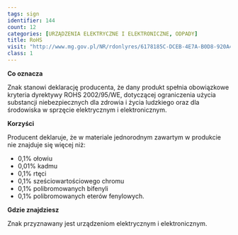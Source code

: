 ```yaml
---
tags: sign
identifier: 144
count: 12
categories: [URZĄDZENIA ELEKTRYCZNE I ELEKTRONICZNE, ODPADY]
title: RoHS
visit: "http://www.mg.gov.pl/NR/rdonlyres/6178185C-DCEB-4E7A-B0D8-920A480D1FEC/53502/200295WE.pdf"
class: 1
---
```

**Co oznacza**

Znak stanowi deklarację producenta, że dany produkt spełnia obowiązkowe kryteria dyrektywy ROHS 2002/95/WE, dotyczącej ograniczenia użycia substancji niebezpiecznych dla zdrowia i życia ludzkiego oraz dla środowiska w sprzęcie elektrycznym i elektronicznym.

**Korzyści**

Producent deklaruje, że w materiale jednorodnym zawartym w produkcie nie znajduje się więcej niż:

- 0,1% ołowiu
- 0,01% kadmu
- 0,1% rtęci
- 0,1% sześciowartościowego chromu
- 0,1% polibromowanych bifenyli
- 0,1% polibromowanych eterów fenylowych.
 

**Gdzie znajdziesz**

Znak przyznawany jest urządzeniom elektrycznym i elektronicznym.
